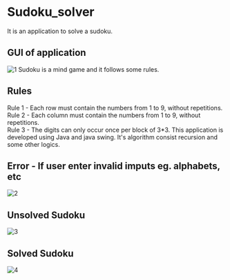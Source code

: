 # Sudoku_solver
It is an application to solve a sudoku. 
## GUI of application
![1](https://user-images.githubusercontent.com/104833455/191590573-ee9cc770-353b-40a1-91cb-6ee15214c1f1.PNG)
Sudoku is a mind game and it follows some rules. 
## Rules
Rule 1 - Each row must contain the numbers from 1 to 9, without repetitions.    
Rule 2 - Each column must contain the numbers from 1 to 9, without repetitions.  
Rule 3 - The digits can only occur once per block of 3*3.
This application is developed using Java and java swing.
It's algorithm consist recursion and some other logics.
## Error - If user enter invalid imputs eg. alphabets, etc
![2](https://user-images.githubusercontent.com/104833455/191590175-e7043ba8-991e-4eb0-b909-0fa1ec07a1b6.PNG)
## Unsolved Sudoku
![3](https://user-images.githubusercontent.com/104833455/191590366-b6ea3ef2-f083-4f8a-be16-e7d1853d52c9.PNG)
## Solved Sudoku
![4](https://user-images.githubusercontent.com/104833455/191590442-8174c60d-7e20-4c4e-83a8-456091592c17.PNG)
